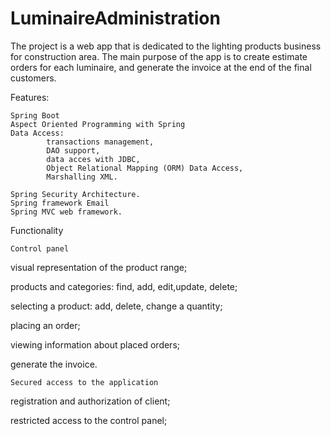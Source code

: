 # LuminaireAdministration

The project is a web app that is dedicated to the lighting products business for construction area. 
The main purpose of the app is to create estimate orders for each luminaire, and generate the invoice at the end of the final customers.

Features:

   	Spring Boot
   	Aspect Oriented Programming with Spring
   	Data Access: 
	       	transactions management, 
        	DAO support, 
        	data acces with JDBC,
        	Object Relational Mapping (ORM) Data Access,
        	Marshalling XML.
	       
    Spring Security Architecture.
    Spring framework Email
    Spring MVC web framework.
    

    
Functionality
        

    Control panel
    

visual representation of the product range;

products and categories: find, add, edit,update, delete;

selecting a product: add, delete, change a quantity;

placing an order;

viewing information about placed orders;

generate the invoice.
        
        
    Secured access to the application
    
registration and authorization of client;

restricted access to the control panel;




